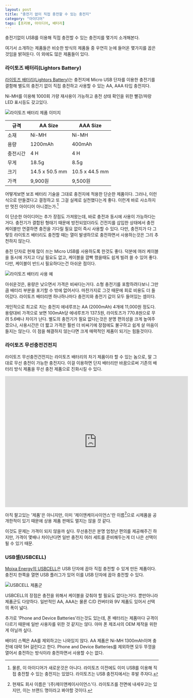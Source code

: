 ```yaml
---
layout: post
title: "충전기 없이 직접 충전할 수 있는 충전지"
category: "아이디어"
tags: [프리뷰, 아이디어, 배터리]
---
```


충전기없이 USB를 이용해 직접 충전할 수 있는 충전지를 몇가지 소개해본다.

여기서 소개하는 제품들은 비슷한 방식의 제품들 중
우연히 눈에 들어온 몇가지를 꼽은 것임을 밝혀둔다.
이 외에도 많은 제품들이 있다.



### 라이토즈 배터리(Lightors Battery)

[라이토즈 배터리(Lightors Battery)](http://lightors.co.kr/newpage/product01.html)는
충전지에 Micro USB 단자를 이용한 충전기를 결함해
별도의 충전기 없이 직접 충전하고 사용할 수 있는 AA, AAA 타입 충전지다.

Ni-MH를 이용해 1000회 가량 재사용이 가능하고
충전 상태 확인을 위한 빨강/파랑 LED 표시등도 갖고있다.

![라이토즈 배터리 제품 이미지](http://lightors.co.kr/postfixo/images/newpage/product/prd01_prd01.png)

규격     | AA Size        | AAA Size
---------|----------------|----------------
소재     | Ni-MH          | Ni-MH
용량     | 1200mAh        | 400mAh
충전시간 | 4 H            | 4 H
무게     | 18.5g          | 8.5g
크기     | 14.5 x 50.5 mm | 10.5 x 44.5 mm
가격     | 9,900원        | 9,500원

어떻게보면 보조 배터리 기술을 그대로 충전지에 적용한 단순한 제품이다.
그러나, 이런식으로 만들겠다고 결정하고 또 그걸 실제로 실천했다는게 좋다.
이런게 바로 사소하지만 멋진 아이디어 아니겠는가.[^1]

[^1]: 물론, 이 아이디어가 새로운것은 아니다. 라이토즈 이전에도 이미 USB를 이용해 직접 충전할 수 있는 충전지는 있었다. 라이토즈는 USB 충전지에서는 후발 주자다.

이 단순한 아이디어는 추가 장점도 가져왔는데,
바로 충전과 동시에 사용이 가능하다는거다.
충전기가 결합된 형태기 때문에
방전되었더라도 건전지를 삽입한 상태에서 충전 케이블만 연결하면
충전을 기다릴 필요 없이 즉시 사용할 수 있다.
다만, 충전지가 다 그렇듯 라이토즈 배터리도 충전할 때는 열이 발생하므로
충전하면서 사용하는것은 그리 추천하지 않는다.

충전 단자로 현재 많이 쓰는 Micro USB를 사용하도록 한것도 좋다.
덕분에 여러 케이블을 동시에 가지고 다닐 필요도 없고,
케이블을 깜빡 했을때도 쉽게 빌려 쓸 수 있어 좋다.
다만, 케이블이 반드시 필요하다는건 아쉬운 점이다.

![라이토즈 배터리 사용 예](http://lightors.co.kr/postfixo/images/newpage/product/nprd01_img13.jpg)

아쉬운것은, 용량은 낮으면서 가격은 비싸다는거다.
소형 충전기를 포함하려다보니 그만큼 배터리 부분을 포기할 수 밖에 없어서다.
마찬가지로 그것 때문에 회로 비용도 더 들어갔다.
라이토즈 배터리엔 하나하나마다 충전지와 충전기 값이 모두 들어있는 셈이다.

개인적으로 최고로 치는 충전지 에네루프는 AA (2000mAh) 4개에 11,000원 정도다.
용량대비 가격으로 보면 100mAh당 에네루프가 137.5원, 라이토즈가 770.8원으로
무려 5.6배나 차이가 난다.
별도의 충전기가 필요 없다는것은 분명 편의성을 크게 높여주겠으나,
사용시간은 더 짧고 가격은 훨씬 더 비싸기에
장점에도 불구하고 쉽게 살 마음이 들지는 않는다.
이 점을 해결하지 않는다면 크게 매력적인 제품이 되기는 힘들것이다.



### 라이토즈 무선충전건전지

라이토즈 무선충전건전지는 라이토즈 배터리의 차기 제품이라 할 수 있는 놈으로,
말 그대로 무선 충전이 가능한 충전지다.
이걸 이용하면 단지 배터리만 바꿈으로써 기존의 배터리 방식 제품을 무선 충전 제품으로 진화시킬 수 있다.

<center><iframe width="600" height="430" src="https://www.youtube.com/embed/wE5yYa8BMF8" frameborder="0" allowfullscreen></iframe></center>

아직 팔고있는 '제품'은 아니지만,
이미 '제이앤케이사이언스'란 이름[^2]으로 시제품을 공개한적이 있기 때문에
상용 제품 판매도 멀지는 않을 것 같다.

이것도 문제는 가격이 되지 않을까 싶다.
무선충전은 분명 엄청난 편의를 제공해주긴 하지만,
가격이 몇배나 차이난다면 일반 충전지 여러 세트를 준비해두는게 더 나은 선택이 될 수 있기 때문.

[^2]: 현재도 회사 이름은 '(주)제이앤케이사이언스'다. 라이토즈를 전면에 내세우고는 있지만, 이는 브랜드 명이라고 봐야할 것이다.



### USB셀(USBCELL)

[Moixa Energy의 USBCELL](http://www.usbcell.com/)은
USB 단자에 꼽아 직접 충전할 수 있게 만든 제품이다.
충전지 한쪽을 열면 USB 플러그가 있어 이를 USB 단자에 꼽아 충전할 수 있다.

![USBCELL 제품군](http://www.usbcell.com/benefitimages/large/family-shot-deployed-400.jpg)

USBCELL의 장점은 충전을 위해서 케이블을 갖춰야 할 필요도 없다는거다.
뿐만아니라 제품군도 다양하다.
일반적인 AA, AAA는 물론 C/D 컨버터와 9V 제품도 있어서 선택의 폭이 넓다.

추가로 'Phone and Device Batteries'라는것도 있는데,
폰 배터리는 제품마다 규격이 다르기 때문에 일반 사용자를 위한 것 같지는 않다.
아마 폰 제조사의 OEM 제작을 위한게 아닐까 싶다.

배터리 스펙은 AA를 제외하고는 나와있지 않다.
AA 제품은 Ni-MH 1300mAh이며 충전에 대략 5H 걸린다고 한다.
Phone and Device Batteries를 제외하면 모두 뚜껑을 열어서 충전하는 방식이라 충전하면서 사용할 수는 없다.
